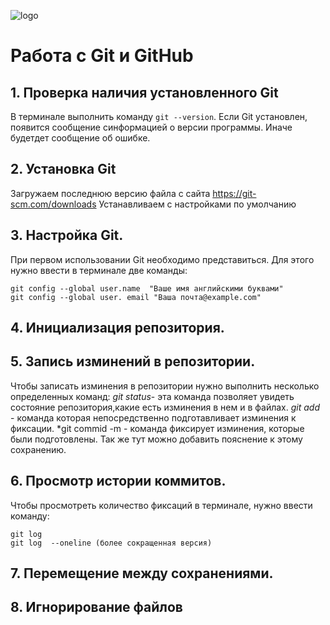 ![logo](Git-logo-orange.svg.png)
# Работа с Git и GitHub

## 1. Проверка наличия установленного Git
В терминале выполнить команду `git --version`.
Если Git установлен, появится сообщение синформацией о версии  программы. Иначе будетдет сообщение об ошибке.

## 2. Установка Git
Загружаем последнюю версию файла с сайта https://git-scm.com/downloads
Устанавливаем с настройками по умолчанию

## 3. Настройка Git.
При первом использовании Git необходимо представиться. Для этого нужно ввести  в терминале две команды:
```
git config --global user.name  "Ваше имя английскими буквами"
git config --global user. email "Ваша почта@example.com"
```

## 4. Инициализация репозитория.
## 5. Запись изминений в репозитории.
Чтобы записать изминения в репозитории нужно выполнить несколько определенных команд:
*git status*- эта команда позволяет увидеть состояние репозитория,какие есть изминения в нем и в файлах.
*git add* - команда которая непосредственно подготавливает изминения к фиксации.
*git commid -m - команда фиксирует изминения, которые были подготовлены. Так же тут можно добавить  пояснение к этому сохранению.

## 6. Просмотр истории коммитов.
Чтобы просмотреть количество фиксаций в терминале, нужно ввести команду:
```
git log
git log  --oneline (более сокращенная версия)
```
## 7. Перемещение между сохранениями.

## 8. Игнорирование файлов
